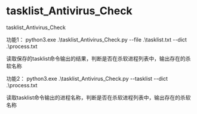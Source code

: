 # tasklist_Antivirus_Check
tasklist_Antivirus_Check




功能1：
python3.exe .\tasklist_Antivirus_Check.py --file .\tasklist.txt --dict .\process.txt

读取保存的tasklist命令输出的结果，判断是否在杀软进程列表中，输出存在的杀软名称



功能2：
python3.exe .\tasklist_Antivirus_Check.py --tasklist --dict .\process.txt

读取tasklist命令输出的进程名称，判断是否在杀软进程列表中，输出存在的杀软名称
